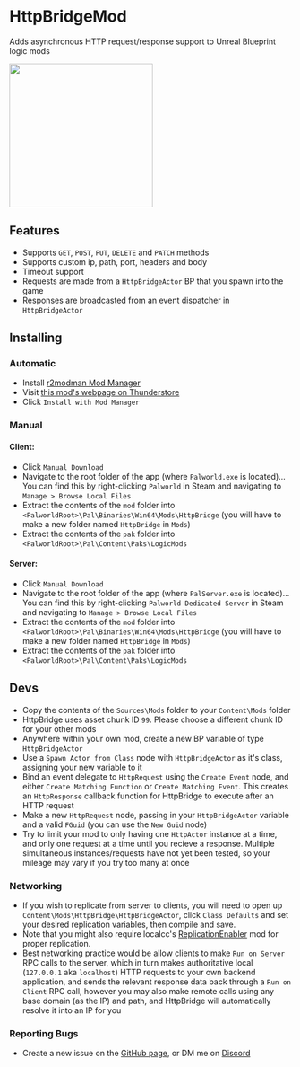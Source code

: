 # HttpBridgeMod

Adds asynchronous HTTP request/response support to Unreal Blueprint logic mods

<img src="https://i.imgur.com/Ke5Tpnc.png" width="256" height="256"/>

## Features

- Supports `GET`, `POST`, `PUT`, `DELETE` and `PATCH` methods
- Supports custom ip, path, port, headers and body
- Timeout support
- Requests are made from a `HttpBridgeActor` BP that you spawn into the game
- Responses are broadcasted from an event dispatcher in `HttpBridgeActor`

## Installing

### Automatic

- Install [r2modman Mod Manager](https://thunderstore.io/package/ebkr/r2modman/)
- Visit [this mod's webpage on Thunderstore](https://thunderstore.io/c/palworld/p/PWR/HttpBridge/)
- Click `Install with Mod Manager`

### Manual

#### Client:

- Click `Manual Download`
- Navigate to the root folder of the app (where `Palworld.exe` is located)... You can find this by right-clicking `Palworld` in Steam and navigating to `Manage > Browse Local Files`
- Extract the contents of the `mod` folder into `<PalworldRoot>\Pal\Binaries\Win64\Mods\HttpBridge` (you will have to make a new folder named `HttpBridge` in `Mods`)
- Extract the contents of the `pak` folder into `<PalworldRoot>\Pal\Content\Paks\LogicMods`

#### Server:

- Click `Manual Download`
- Navigate to the root folder of the app (where `PalServer.exe` is located)... You can find this by right-clicking `Palworld Dedicated Server` in Steam and navigating to `Manage > Browse Local Files`
- Extract the contents of the `mod` folder into `<PalworldRoot>\Pal\Binaries\Win64\Mods\HttpBridge` (you will have to make a new folder named `HttpBridge` in `Mods`)
- Extract the contents of the `pak` folder into `<PalworldRoot>\Pal\Content\Paks\LogicMods`

## Devs

- Copy the contents of the `Sources\Mods` folder to your `Content\Mods` folder
- HttpBridge uses asset chunk ID `99`. Please choose a different chunk ID for your other mods
- Anywhere within your own mod, create a new BP variable of type `HttpBridgeActor`
- Use a `Spawn Actor from Class` node with `HttpBridgeActor` as it's class, assigning your new variable to it
- Bind an event delegate to `HttpRequest` using the `Create Event` node, and either `Create Matching Function` or `Create Matching Event`. This creates an `HttpResponse` callback function for HttpBridge to execute after an HTTP request
- Make a new `HttpRequest` node, passing in your `HttpBridgeActor` variable and a valid `FGuid` (you can use the `New Guid` node)
- Try to limit your mod to only having one `HttpActor` instance at a time, and only one request at a time until you recieve a response. Multiple simultaneous instances/requests have not yet been tested, so your mileage may vary if you try too many at once

### Networking

- If you wish to replicate from server to clients, you will need to open up `Content\Mods\HttpBridge\HttpBridgeActor`, click `Class Defaults` and set your desired replication variables, then compile and save.
- Note that you might also require localcc's [ReplicationEnabler](https://thunderstore.io/c/palworld/p/localcc/ReplicationEnabler/) mod for proper replication.
- Best networking practice would be allow clients to make `Run on Server` RPC calls to the server, which in turn makes authoritative local (`127.0.0.1` aka `localhost`) HTTP requests to your own backend application, and sends the relevant response data back through a `Run on Client` RPC call, however you may also make remote calls using any base domain (as the IP) and path, and HttpBridge will automatically resolve it into an IP for you

### Reporting Bugs

- Create a new issue on the [GitHub page](https://github.com/Spectre-Cular/HttpBridgeMod), or DM me on [Discord](https://discord.com/users/163849518868201473)
